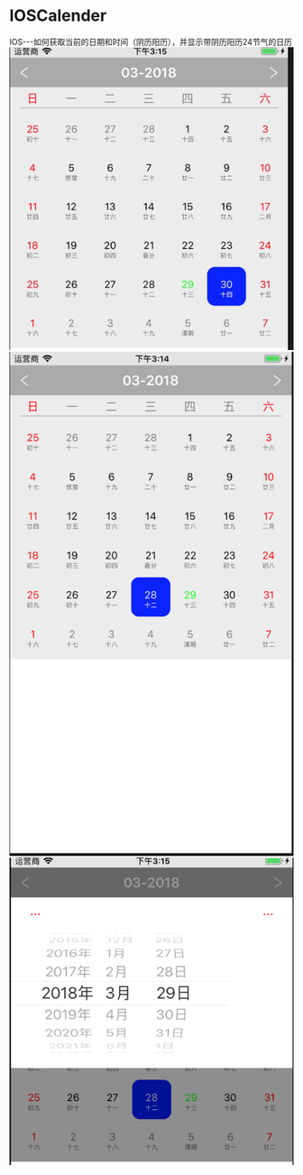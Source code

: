 # IOSCalender
IOS---如何获取当前的日期和时间（阴历阳历），并显示带阴历阳历24节气的日历
![加载失败](https://github.com/YuLeiJack/IOSCalender/blob/master/screenshot/DB57AFDA-9E34-46A7-B0A2-53D7C42A33BA.png)
![加载失败](https://github.com/YuLeiJack/IOSCalender/blob/master/screenshot/QQ20180329-151501%402x.png)
![加载失败](https://github.com/YuLeiJack/IOSCalender/blob/master/screenshot/QQ20180329-151527%402x.png)
